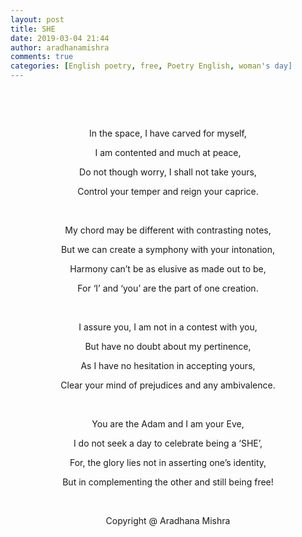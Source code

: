 ```yaml
---
layout: post
title: SHE
date: 2019-03-04 21:44
author: aradhanamishra
comments: true
categories: [English poetry, free, Poetry English, woman's day]
---
```

<p><!-- wp:image {"id":879} --></p>
<figure><img src="http://www.aradhanamishra.com/wp-content/uploads/2019/03/she-1.jpg" alt="" />                                                                  
<p> </p>
<figcaption></figcaption>
</figure>
<p><!-- /wp:image --><!-- wp:paragraph {"align":"center"} --></p>
<p style="text-align: center;">In the space, I have carved for myself,</p>
<p><!-- /wp:paragraph --><!-- wp:paragraph {"align":"center"} --></p>
<p style="text-align: center;">I am contented and much at peace,</p>
<p><!-- /wp:paragraph --><!-- wp:paragraph {"align":"center"} --></p>
<p style="text-align: center;">Do not though worry, I shall not take yours,</p>
<p><!-- /wp:paragraph --><!-- wp:paragraph {"align":"center"} --></p>
<p style="text-align: center;">Control your temper and reign your caprice.</p>
<p style="text-align: center;"> </p>
<p><!-- /wp:paragraph --><!-- wp:paragraph {"align":"center"} --></p>
<p style="text-align: center;">My chord may be different with contrasting notes,</p>
<p><!-- /wp:paragraph --><!-- wp:paragraph {"align":"center"} --></p>
<p style="text-align: center;">But we can create a symphony with your intonation,</p>
<p><!-- /wp:paragraph --><!-- wp:paragraph {"align":"center"} --></p>
<p style="text-align: center;">Harmony can’t be as elusive as made out to be,</p>
<p><!-- /wp:paragraph --><!-- wp:paragraph {"align":"center"} --></p>
<p style="text-align: center;">For ‘I’ and ‘you’ are the part of one creation.</p>
<p style="text-align: center;"> </p>
<p><!-- /wp:paragraph --><!-- wp:paragraph {"align":"center"} --></p>
<p style="text-align: center;">I assure you, I am not in a contest with you,</p>
<p><!-- /wp:paragraph --><!-- wp:paragraph {"align":"center"} --></p>
<p style="text-align: center;">But have no doubt about my pertinence,</p>
<p><!-- /wp:paragraph --><!-- wp:paragraph {"align":"center"} --></p>
<p style="text-align: center;">As I have no hesitation in accepting yours,</p>
<p><!-- /wp:paragraph --><!-- wp:paragraph {"align":"center"} --></p>
<p style="text-align: center;">Clear your mind of prejudices and any ambivalence.</p>
<p style="text-align: center;"> </p>
<p><!-- /wp:paragraph --><!-- wp:paragraph {"align":"center"} --></p>
<p style="text-align: center;">You are the Adam and I am your Eve,</p>
<p><!-- /wp:paragraph --><!-- wp:paragraph {"align":"center"} --></p>
<p style="text-align: center;">I do not seek a day to celebrate being a ‘SHE’,</p>
<p><!-- /wp:paragraph --><!-- wp:paragraph {"align":"center"} --></p>
<p style="text-align: center;">For, the glory lies not in asserting one’s identity,</p>
<p><!-- /wp:paragraph --><!-- wp:paragraph {"align":"center"} --></p>
<p style="text-align: center;">But in complementing the other and still being free!</p>
<p style="text-align: center;"> </p>
<p><!-- /wp:paragraph --><!-- wp:paragraph --></p>
<p><!-- /wp:paragraph --><!-- wp:paragraph {"align":"center"} --></p>
<p style="text-align: center;">Copyright @ Aradhana Mishra</p>
<p><!-- /wp:paragraph --><!-- wp:paragraph --></p>
<p><!-- /wp:paragraph --></p>
